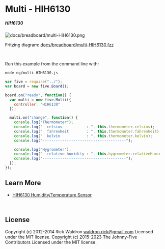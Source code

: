 <!--remove-start-->

# Multi - HIH6130

<!--remove-end-->






##### HIH6130



![docs/breadboard/multi-HIH6130.png](breadboard/multi-HIH6130.png)<br>

Fritzing diagram: [docs/breadboard/multi-HIH6130.fzz](breadboard/multi-HIH6130.fzz)

&nbsp;




Run this example from the command line with:
```bash
node eg/multi-HIH6130.js
```


```javascript
var five = require("../");
var board = new five.Board();

board.on("ready", function() {
  var multi = new five.Multi({
    controller: "HIH6130"
  });

  multi.on("change", function() {
    console.log("Thermometer");
    console.log("  celsius           : ", this.thermometer.celsius);
    console.log("  fahrenheit        : ", this.thermometer.fahrenheit);
    console.log("  kelvin            : ", this.thermometer.kelvin);
    console.log("--------------------------------------");

    console.log("Hygrometer");
    console.log("  relative humidity : ", this.hygrometer.relativeHumidity);
    console.log("--------------------------------------");
  });
});

```









## Learn More

- [HIH6130 Humidity/Temperature Sensor](https://www.sparkfun.com/products/11295)

&nbsp;

<!--remove-start-->

## License
Copyright (c) 2012-2014 Rick Waldron <waldron.rick@gmail.com>
Licensed under the MIT license.
Copyright (c) 2015-2023 The Johnny-Five Contributors
Licensed under the MIT license.

<!--remove-end-->
